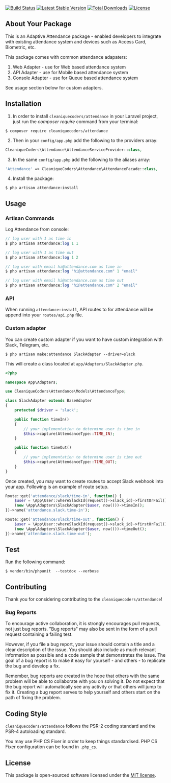 
[![Build Status](https://travis-ci.org/cleaniquecoders/attendance.svg?branch=master)](https://travis-ci.org/cleaniquecoders/attendance) [![Latest Stable Version](https://poser.pugx.org/cleaniquecoders/attendance/v/stable)](https://packagist.org/packages/cleaniquecoders/attendance) [![Total Downloads](https://poser.pugx.org/cleaniquecoders/attendance/downloads)](https://packagist.org/packages/cleaniquecoders/attendance) [![License](https://poser.pugx.org/cleaniquecoders/attendance/license)](https://packagist.org/packages/cleaniquecoders/attendance)

## About Your Package

This is an Adaptive Attendance package - enabled developers to integrate with existing attendance system and devices such as Access Card, Biometric, etc.

This package comes with common attendance adapaters:

1. Web Adapter - use for Web based attendance system
2. API Adapter - use for Mobile based attendance system
3. Console Adapter - use for Queue based attendance system

See usage section below for custom adapters.

## Installation

1. In order to install `cleaniquecoders/attendance` in your Laravel project, just run the *composer require* command from your terminal:

```
$ composer require cleaniquecoders/attendance
```

2. Then in your `config/app.php` add the following to the providers array:

```php
CleaniqueCoders\Attendance\AttendanceServiceProvider::class,
```

3. In the same `config/app.php` add the following to the aliases array:

```php
'Attendance' => CleaniqueCoders\Attendance\AttendanceFacade::class,
```

4. Install the package:

```
$ php artisan attendance:install
```

## Usage

### Artisan Commands

Log Attendance from console:

```php
// log user with 1 as time in
$ php artisan attendance:log 1 1

// log user with 1 as time out
$ php artisan attendance:log 1 2

// log user with email hi@attendance.com as time in
$ php artisan attendance:log "hi@attendance.com" 1 "email"

// log user with email hi@attendance.com as time out
$ php artisan attendance:log "hi@attendance.com" 2 "email"
```

### API

When running `attendance:install`, API routes to for attendance will be append into your `routes/api.php` file.

### Custom adapter

You can create custom adapter if you want to have custom integration with Slack, Telegram, etc.

```
$ php artisan make:attendance SlackAdapter --driver=slack
```

This will create a class located at `app/Adapters/SlackAdapter.php`.

```php
<?php 

namespace App\Adapters;

use CleaniqueCoders\Attendance\Models\AttendanceType;

class SlackAdapter extends BaseAdapter
{
	protected $driver = 'slack';

	public function timeIn()
	{
		// your implementation to determine user is time in
		$this->capture(AttendanceType::TIME_IN);
	}

	public function timeOut()
	{
		// your implementation to determine user is time out
		$this->capture(AttendanceType::TIME_OUT);
	}
}
```

Once created, you may want to create routes to accept Slack webhook into your app. Following is an example of route setup.

```php
Route::get('attendance/slack/time-in', function() {
	$user = \App\User::whereSlackId(request()->slack_id)->firstOrFail();
	(new \App\Adapters\SlackAdapter($user, now()))->timeIn();
})->name('attendance.slack.time-in');

Route::get('attendance/slack/time-out', function() {
	$user = \App\User::whereSlackId(request()->slack_id)->firstOrFail();
	(new \App\Adapters\SlackAdapter($user, now()))->timeOut();
})->name('attendance.slack.time-out');
```

## Test

Run the following command:

```
$ vendor/bin/phpunit  --testdox --verbose
```

## Contributing

Thank you for considering contributing to the `cleaniquecoders/attendance`!

### Bug Reports

To encourage active collaboration, it is strongly encourages pull requests, not just bug reports. "Bug reports" may also be sent in the form of a pull request containing a failing test.

However, if you file a bug report, your issue should contain a title and a clear description of the issue. You should also include as much relevant information as possible and a code sample that demonstrates the issue. The goal of a bug report is to make it easy for yourself - and others - to replicate the bug and develop a fix.

Remember, bug reports are created in the hope that others with the same problem will be able to collaborate with you on solving it. Do not expect that the bug report will automatically see any activity or that others will jump to fix it. Creating a bug report serves to help yourself and others start on the path of fixing the problem.

## Coding Style

`cleaniquecoders/attendance` follows the PSR-2 coding standard and the PSR-4 autoloading standard. 

You may use PHP CS Fixer in order to keep things standardised. PHP CS Fixer configuration can be found in `.php_cs`.

## License

This package is open-sourced software licensed under the [MIT license](http://opensource.org/licenses/MIT).
